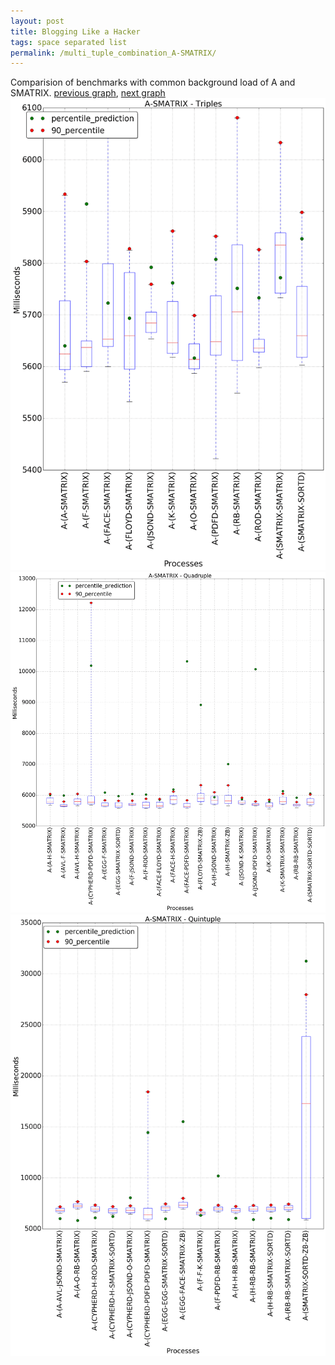 ```yaml
---
layout: post
title: Blogging Like a Hacker
tags: space separated list
permalink: /multi_tuple_combination_A-SMATRIX/
---
```


Comparision of benchmarks with common background load of A and SMATRIX.
[previous graph](../multi_tuple_combination_A-ROD/), [next graph](../multi_tuple_combination_A-SORTD/)
![graph figure](./images/triple/A/A-SMATRIX_box.png)![graph figure](./images/quadruple/A/A-SMATRIX_box.png)![graph figure](./images/quintuple/A/A-SMATRIX_box.png)